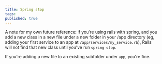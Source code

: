```yaml
---
title: Spring stop
tags:
published: true
---
```


A note for my own future reference: if you're using rails with spring, and you add a new class in a new file under a new folder in your /app directory (eg, adding your first service to an app at `/app/services/my_service.rb`), Rails will not find that new class until you've run `spring stop`.

If you're adding a new file to an existing subfolder under `app`, you're fine.